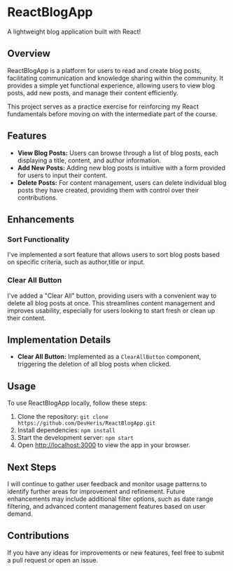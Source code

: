 # ReactBlogApp

A lightweight blog application built with React!

## Overview

ReactBlogApp is a platform for users to read and create blog posts, facilitating communication and knowledge sharing within the community. It provides a simple yet functional experience, allowing users to view blog posts, add new posts, and manage their content efficiently.

This project serves as a practice exercise for reinforcing my React fundamentals before moving on with the intermediate part of the course.

## Features

- **View Blog Posts:** Users can browse through a list of blog posts, each displaying a title, content, and author information.
- **Add New Posts:** Adding new blog posts is intuitive with a form provided for users to input their content.
- **Delete Posts:** For content management, users can delete individual blog posts they have created, providing them with control over their contributions.

## Enhancements

### Sort Functionality

I've implemented a sort feature that allows users to sort blog posts based on specific criteria, such as author,title or input.

### Clear All Button

I've added a "Clear All" button, providing users with a convenient way to delete all blog posts at once. This streamlines content management and improves usability, especially for users looking to start fresh or clean up their content.

## Implementation Details

- **Clear All Button:** Implemented as a `ClearAllButton` component, triggering the deletion of all blog posts when clicked.

## Usage

To use ReactBlogApp locally, follow these steps:

1. Clone the repository: `git clone https://github.com/DevHeris/ReactBlogApp.git`
2. Install dependencies: `npm install`
3. Start the development server: `npm start`
4. Open [http://localhost:3000](http://localhost:3000) to view the app in your browser.

## Next Steps

I will continue to gather user feedback and monitor usage patterns to identify further areas for improvement and refinement. Future enhancements may include additional filter options, such as date range filtering, and advanced content management features based on user demand.

## Contributions

If you have any ideas for improvements or new features, feel free to submit a pull request or open an issue.
